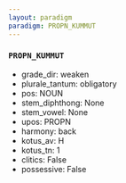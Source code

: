 ```yaml
---
layout: paradigm
paradigm: PROPN_KUMMUT
---
```

### ` PROPN_KUMMUT `


* grade_dir: weaken
* plurale_tantum: obligatory
* pos: NOUN
* stem_diphthong: None
* stem_vowel: None
* upos: PROPN
* harmony: back
* kotus_av: H
* kotus_tn: 1
* clitics: False
* possessive: False
